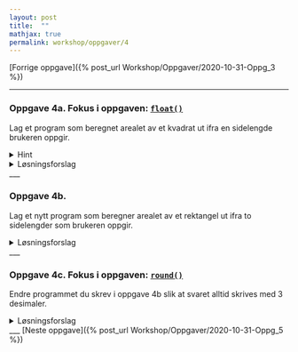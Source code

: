 ```yaml
---
layout: post
title:  ""
mathjax: true
permalink: workshop/oppgaver/4
---
```

[Forrige oppgave]({% post_url Workshop/Oppgaver/2020-10-31-Oppg_3  %})

___
### Oppgave 4a. Fokus i oppgaven: [``float()``](https://www.w3schools.com/python/ref_func_float.asp)
Lag et program som beregnet arealet av et kvadrat ut ifra en sidelengde brukeren oppgir.

<details>

<summary>Hint</summary>
<p>
For å kombinere to ulike datatyper, som 'string' og 'float' i print-funksjonen, kan man skrive 'f' før anførselstegnene og skrive variablene som skal med i krøllparentes { } der du vil ha de i tekststrengen.
</p>

</details>

<details>
<summary>Løsningsforslag</summary>
<p>
{% highlight python %}
lengde = float(input("Hva er lengden i kvadratet? \n"))

arealAvKvadrat = lengde * lengde

print(f"Arealet av et kvadrat med lengde {lengde} er {arealAvKvadrat}.")
{% endhighlight %}
</p>
</details>
___

### Oppgave 4b.
Lag et nytt program som beregner arealet av et rektangel ut ifra to sidelengder som brukeren oppgir.

<details>
<summary>Løsningsforslag</summary>
<p>
{% highlight python %}
lengde = float(input("Hva er lengden i rektangelet? \n"))
bredde = float(input("Hva er bredden i rektangelet? \n"))

arealAvRektangel = lengde * bredde

print(f"Arealet av et kvadrat med bredde {bredde} og lengde {lengde} er {arealAvRektangel}.")
{% endhighlight %}
</p>
</details>
___

### Oppgave 4c. Fokus i oppgaven: [``round()``](https://www.w3schools.com/python/ref_func_round.asp)
Endre programmet du skrev i oppgave 4b slik at svaret alltid skrives med 3 desimaler.

<details>
<summary>Løsningsforslag</summary>
<p>
{% highlight python %}
lengde = float(input("Hva er lengden i rektangelet? \n"))
bredde = float(input("Hva er bredden i rektangelet? \n"))

arealAvRektangel = lengde * bredde
avrundet_svar = round(arealAvRektangel,3)

print(f"Arealet av et kvadrat med bredde {bredde} og lengde {lengde} er {avrundet_svar}.")
{% endhighlight %}
</p>
</details>
___
[Neste oppgave]({% post_url Workshop/Oppgaver/2020-10-31-Oppg_5 %})